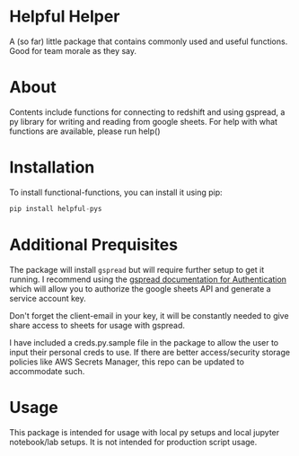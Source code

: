 # Helpful Helper
A (so far) little package that contains commonly used and useful functions. Good for team morale as they say.

# About
Contents include functions for connecting to redshift and using gspread, a py library for writing and reading from google sheets. For help with what functions are available, please run help()

# Installation
To install functional-functions, you can install it using pip:
````python
pip install helpful-pys
````

# Additional Prequisites
The package will install `gspread` but will require further setup to get it running. I recommend using the [gspread documentation for Authentication](https://docs.gspread.org/en/v6.1.3/oauth2.html) which will allow you to authorize the google sheets API and generate a service account key.

Don't forget the client-email in your key, it will be constantly needed to give share access to sheets for usage with gspread.

I have included a creds.py.sample file in the package to allow the user to input their personal creds to use. If there are better access/security storage policies like AWS Secrets Manager, this repo can be updated to accommodate such.

# Usage
This package is intended for usage with local py setups and local jupyter notebook/lab setups. It is not intended for production script usage.